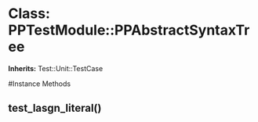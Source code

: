 # Class: PPTestModule::PPAbstractSyntaxTree
**Inherits:** Test::Unit::TestCase
    




#Instance Methods
## test_lasgn_literal() [](#method-i-test_lasgn_literal)

